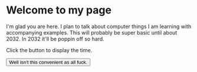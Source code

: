 # Welcome to my page

I'm glad you are here. I plan to talk about computer things I am learning with accompanying examples. This will probably be super basic until about 2032. In 2032 it'll be poppin off so hard.

<html>
<body>

<p>Click the button to display the time.</p>

<button onclick="getElementById('demo').innerHTML=Date()">Well isn't this convenient as all fuck.</button>

<p id="demo"></p>

</body>
</html>
